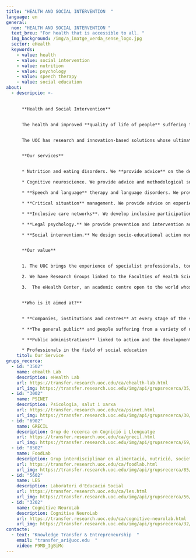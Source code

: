 ```yaml
---
title: "HEALTH AND SOCIAL INTERVENTION  "
language: en
general:
  nom: "HEALTH AND SOCIAL INTERVENTION "
  text_breu: "For health that is accessible to all. "
  img_background: /img/a_imatge_verda_sense_logo.jpg
  sector: eHealth
  keywords:
    - value: health
    - value: social intervention
    - value: nutrition
    - value: psychology
    - value: speech therapy
    - value: social education
about:
  - descripcio: >-
      

      **Health and Social Intervention**


      The health and improved **quality of life of people** suffering from illness is a complex social challenge that we must approach from an open perspective with expert knowledge and all the tools at our disposal. 


      The UOC has research and innovation-based solutions whose ultimate aim is to make a positive impact on the health and quality of life of every member of the public in fields such as nutrition and eating disorders, psychology and cognitive neuroscience, speech therapy and language disorders, and the management of critical situations, among others. We also offer services relating to socio-educational action and the professional practice of social education.


      **Our services**


      * Nutrition and eating disorders. We **provide advice** on the definition of healthy eating and physical activity programmes, using e-health and ICT, particularly for the purpose of addressing chronic disease such as overweight. We also analyse the evolution of eating patterns and behaviours from a sociocultural point of view.

      * Cognitive neuroscience. We provide advice and methodological support in the design of clinical neuropsychological interventions using non-invasive brain stimulation techniques. 

      * **Speech and language** therapy and language disorders. We provide advice on the practical application of scientific evidence in intervention and early detection models in the field of speech therapy and language recovery stimulation in children with SLI.

      * **Critical situation** management. We provide advice on experiences and emotional management of grief, as well as analysing the impact of new technologies in this area.

      * **Inclusive care networks**. We develop inclusive participation methods for the design of care policies, services and technologies. We also conduct studies on new forms of group action and social support in the fields of ageing, disability and chronic illness.

      * **Legal psychology.** We provide prevention and intervention advice and training on fields linked to legal psychology for both private and public enterprises.

      * **Social intervention.** We design socio-educational action models and provide advice and consultancy services for professional development in social education.


      **Our value**


      1. The UOC brings the experience of specialist professionals, tools and applications based on Information and Communication Technologies (ICTs) to the social and healthcare system to improve people's quality of life and facilitate the medical and scientific community's work.

      2. We have Research Groups linked to the Faculties of Health Sciences and Psychology and Education Sciences in a variety of fields that work to improve the healthcare system, its professionals and people's well-being.

      3.  The eHealth Center, an academic centre open to the world whose aim is to educate and train both ordinary citizens and professionals through technology in order to lead the paradigm shift in health. People-centred and using research, education and guidance to contribute to society's progress and well-being.


      **Who is it aimed at?**


      * **Companies, institutions and centres** at every stage of the social and healthcare value chain.

      * **The general public** and people suffering from a variety of diseases or wishing to improve their well-being.

      * **Public administrations** linked to action and the development of socio-educational policy.

      * Professionals in the field of social education
    titol: Our Service
grups_recerca:
  - id: "3502"
    name: eHealth Lab
    description: eHealth Lab
    url: https://transfer.research.uoc.edu/ca/ehealth-lab.html
    url_img: https://transfer.research.uoc.edu/img/api/grupsrecerca/35/image/1594279756413
  - id: "3002"
    name: PSINET
    description: Psicologia, salut i xarxa
    url: https://transfer.research.uoc.edu/ca/psinet.html
    url_img: https://transfer.research.uoc.edu/img/api/grupsrecerca/30/image/1594203037039
  - id: "6902"
    name: GRECIL
    description: Grup de recerca en Cognició i Llenguatge
    url: https://transfer.research.uoc.edu/ca/grecil.html
    url_img: https://transfer.research.uoc.edu/img/api/grupsrecerca/69/image/1588435812349
  - id: "8502"
    name: FoodLab
    description: Grup interdisciplinar en alimentació, nutrició, societat i salut
    url: https://transfer.research.uoc.edu/ca/foodlab.html
    url_img: https://transfer.research.uoc.edu/img/api/grupsrecerca/85/image/1594196169348
  - id: "5602"
    name: LES
    description: Laboratori d'Educació Social
    url: https://transfer.research.uoc.edu/ca/les.html
    url_img: https://transfer.research.uoc.edu/img/api/grupsrecerca/56/image/1594104732405
  - id: "3202"
    name: Cognitive NeuroLab
    description: Cognitive NeuroLab
    url: https://transfer.research.uoc.edu/ca/cognitive-neurolab.html
    url_img: https://transfer.research.uoc.edu/img/api/grupsrecerca/32/image/1594190753763
contacte:
  - text: "Knowledge Transfer & Entrepreneurship  "
    email: "transfer_ari@uoc.edu  "
    video: F9MD_IgBiMc
---
```

